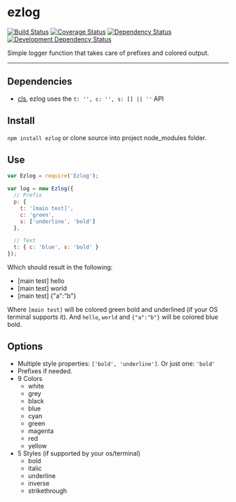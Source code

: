 ezlog
=====

[![Build Status](http://img.shields.io/travis/opensoars/ezlog.svg?style=flat)](https://travis-ci.org/opensoars/ezlog)
[![Coverage Status](http://img.shields.io/coveralls/opensoars/ezlog.svg?style=flat)](https://coveralls.io/r/opensoars/ezlog)
[![Dependency Status](https://david-dm.org/opensoars/ezlog.svg?style=flat)](https://david-dm.org/opensoars/ezlog)
[![Development Dependency Status](https://david-dm.org/opensoars/ezlog/dev-status.svg?style=flat)](https://david-dm.org/opensoars/ezlog#info=devDependencies&view=table)



Simple logger function that takes care of prefixes and colored output.


---

## Dependencies
* [cls](https://github.com/opensoars/cls), ezlog uses the `t: '', c: '', s: [] || ''` API


## Install
`npm install ezlog` or clone source into project node_modules folder.

## Use

```js
var Ezlog = require('Ezlog');

var log = new Ezlog({
  // Prefix
  p: {
    t: '[main test]',
    c: 'green',
    s: ['underline', 'bold']
  },

  // Text
  t: { c: 'blue', s: 'bold' }
});

```

Which should result in the following:

* [main test] hello
* [main test] world
* [main test] {"a":"b"}

Where `[main test]` will be colored green bold and underlined (if your OS terminal supports it). And `hello`, `world` and `{"a":"b"}` will be colored blue bold.

## Options
* Multiple style properties: `['bold', 'underline']`. Or just one: `'bold'`
* Prefixes if needed.
* 9 Colors
  * white
  * grey
  * black
  * blue
  * cyan
  * green
  * magenta
  * red
  * yellow
* 5 Styles (if supported by your os/terminal)
  * bold
  * italic
  * underline
  * inverse
  * strikethrough
